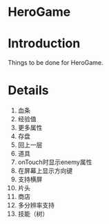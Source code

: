 # HeroGame #

# Introduction #

Things to be done for HeroGame.

# Details #
  1. 血条
  1. 经验值
  1. 更多属性
  1. 存盘
  1. 回上一层
  1. 道具
  1. onTouch时显示enemy属性
  1. 在屏幕上显示方向键
  1. 支持横屏
  1. 片头
  1. 商店
  1. 多分辨率支持
  1. 技能（树）